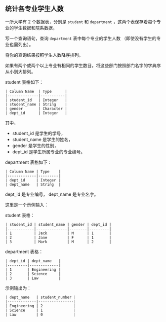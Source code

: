 ## 统计各专业学生人数

一所大学有 2 个数据表，分别是 `student` 和 `department` ，这两个表保存着每个专业的学生数据和院系数据。

写一个查询语句，查询 `department` 表中每个专业的学生人数 （即使没有学生的专业也需列出）。

将你的查询结果按照学生人数降序排列。

如果有两个或两个以上专业有相同的学生数目，将这些部门按照部门名字的字典序从小到大排列。

student 表格如下：
```
| Column Name  | Type      |
|--------------|-----------|
| student_id   | Integer   |
| student_name | String    |
| gender       | Character |
| dept_id      | Integer   |
```

其中， 

* student_id 是学生的学号，
* student_name 是学生的姓名，
* gender 是学生的性别， 
* dept_id 是学生所属专业的专业编号。

department 表格如下：

```
| Column Name | Type    |
|-------------|---------|
| dept_id     | Integer |
| dept_name   | String  |
```

dept_id 是专业编号， dept_name 是专业名字。

这里是一个示例输入：

student 表格：
```
| student_id | student_name | gender | dept_id |
|------------|--------------|--------|---------|
| 1          | Jack         | M      | 1       |
| 2          | Jane         | F      | 1       |
| 3          | Mark         | M      | 2       |
```

department 表格：

```
| dept_id | dept_name   |
|---------|-------------|
| 1       | Engineering |
| 2       | Science     |
| 3       | Law         |
```

示例输出为：

```
| dept_name   | student_number |
|-------------|----------------|
| Engineering | 2              |
| Science     | 1              |
| Law         | 0              |
```
